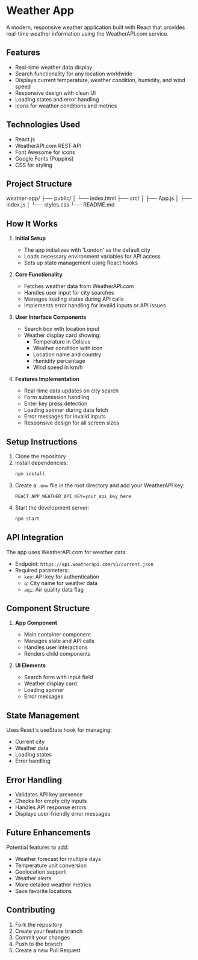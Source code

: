 # Weather App

A modern, responsive weather application built with React that provides real-time weather information using the WeatherAPI.com service.

## Features

- Real-time weather data display
- Search functionality for any location worldwide
- Displays current temperature, weather condition, humidity, and wind speed
- Responsive design with clean UI
- Loading states and error handling
- Icons for weather conditions and metrics

## Technologies Used

- React.js
- WeatherAPI.com REST API
- Font Awesome for icons
- Google Fonts (Poppins)
- CSS for styling

## Project Structure

weather-app/
├── public/
│ └── index.html
├── src/
│ ├── App.js
│ ├── index.js
│ └── styles.css
└── README.md



## How It Works

1. **Initial Setup**
   - The app initializes with 'London' as the default city
   - Loads necessary environment variables for API access
   - Sets up state management using React hooks

2. **Core Functionality**
   - Fetches weather data from WeatherAPI.com
   - Handles user input for city searches
   - Manages loading states during API calls
   - Implements error handling for invalid inputs or API issues

3. **User Interface Components**
   - Search box with location input
   - Weather display card showing:
     - Temperature in Celsius
     - Weather condition with icon
     - Location name and country
     - Humidity percentage
     - Wind speed in km/h

4. **Features Implementation**
   - Real-time data updates on city search
   - Form submission handling
   - Enter key press detection
   - Loading spinner during data fetch
   - Error messages for invalid inputs
   - Responsive design for all screen sizes

## Setup Instructions

1. Clone the repository
2. Install dependencies:
   ```bash
   npm install
   ```
3. Create a `.env` file in the root directory and add your WeatherAPI key:
   ```
   REACT_APP_WEATHER_API_KEY=your_api_key_here
   ```
4. Start the development server:
   ```bash
   npm start
   ```

## API Integration

The app uses WeatherAPI.com for weather data:
- Endpoint: `https://api.weatherapi.com/v1/current.json`
- Required parameters:
  - `key`: API key for authentication
  - `q`: City name for weather data
  - `aqi`: Air quality data flag

## Component Structure

1. **App Component**
   - Main container component
   - Manages state and API calls
   - Handles user interactions
   - Renders child components

2. **UI Elements**
   - Search form with input field
   - Weather display card
   - Loading spinner
   - Error messages

## State Management

Uses React's useState hook for managing:
- Current city
- Weather data
- Loading states
- Error handling

## Error Handling

- Validates API key presence
- Checks for empty city inputs
- Handles API response errors
- Displays user-friendly error messages

## Future Enhancements

Potential features to add:
- Weather forecast for multiple days
- Temperature unit conversion
- Geolocation support
- Weather alerts
- More detailed weather metrics
- Save favorite locations

## Contributing

1. Fork the repository
2. Create your feature branch
3. Commit your changes
4. Push to the branch
5. Create a new Pull Request
